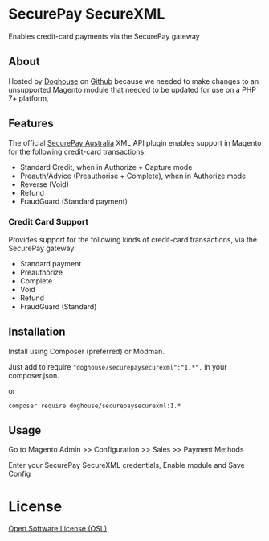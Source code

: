 SecurePay SecureXML
===================

Enables credit-card payments via the SecurePay gateway

## About

Hosted by [Doghouse](http://doghouse.agency/) 
on [Github](https://github.com/DoghouseMedia) 
because we needed to make changes to an unsupported Magento module 
that needed to be updated for use on a PHP 7+ platform, 

## Features

The official [SecurePay Australia](http://securepay.com.au)
XML API plugin enables support in Magento for the 
following credit-card transactions:

- Standard Credit, when in Authorize + Capture mode
- Preauth/Advice (Preauthorise + Complete), when in Authorize mode
- Reverse (Void)
- Refund
- FraudGuard (Standard payment)

### Credit Card Support

Provides support for the following kinds of credit-card transactions, 
via the SecurePay gateway:

- Standard payment
- Preauthorize
- Complete
- Void
- Refund
- FraudGuard (Standard)

## Installation

Install using Composer (preferred) or Modman.

Just add to require `"doghouse/securepaysecurexml":"1.*",` in your composer.json.

or

`composer require doghouse/securepaysecurexml:1.*`

## Usage

Go to Magento Admin >> Configuration >> Sales >> Payment Methods

Enter your SecurePay SecureXML credentials, Enable module and Save Config

# License

[Open Software License (OSL)](http://opensource.org/licenses/osl-3.0.php)

